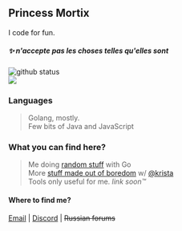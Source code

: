 ## Princess Mortix
I code for fun.
##### <i> ✨ n'accepte pas les choses telles qu'elles sont </i>
<a><img src="https://github-readme-stats.vercel.app/api?username=princessmortix&show_icons=true&theme=material-palenight&count_private=true" alt="github status"/> <br> <img src="https://github-readme-stats.vercel.app/api/top-langs/?username=princessmortix&layout=compact&theme=material-palenight"/></a>

### Languages

> Golang, mostly. <br> <!-- yummy, love when md broke or im too dumb to fix -->
> Few bits of Java and JavaScript

### What you can find here?
> Me doing [random stuff](https://github.com/princessmortix/BirbOS-golang) with Go <br>
> More [stuff made out of boredom](https://github.com/princessmortix/duke-os) w/ [@krista](https://github.com/krista-chan) <br>
> Tools only useful for me.  <i> link soon™ </i> 

#### Where to find me?
[Email](mailto:contact@princessmortix.site) | [Discord](https://discord.gg/hatsui) | <s> Russian forums </s>
